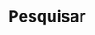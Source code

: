 ---
title: "Pesquisar"
slug: "pesquisar"
layout: "pesquisar"
outputs:
    - html
    - json
menu:
    main:
        weight: -60
        params: 
            icon: search
---